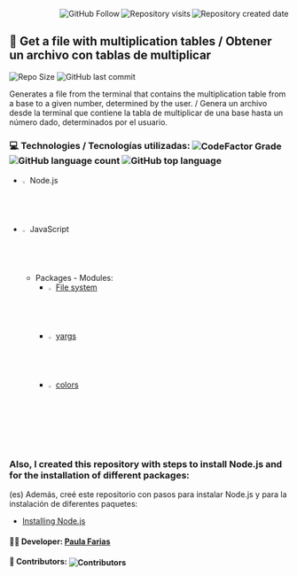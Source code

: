 <!--Create Badges on https://pufler.dev/git-badges/ and https://shields.io/category/social-->

<img alt="Repository created date" align="right" src="https://badges.pufler.dev/created/pauladanielafarias/archivo-tablas-multiplicar?style=social&color=black&logo=github"> <img alt="Repository visits" align="right" src="https://badges.pufler.dev/visits/pauladanielafarias/archivo-tablas-multiplicar?style=social&color=purple&logo=github"> <a src="https://github.com/pauladanielafarias/?tab=follow"><img alt="GitHub Follow" align="right" src="https://img.shields.io/github/followers/pauladanielafarias?label=Follow&style=social"></a> 
<br>


## :1234: Get a file with multiplication tables / Obtener un archivo con tablas de multiplicar
<img alt="Repo Size" src="https://img.shields.io/github/repo-size/pauladanielafarias/archivo-tablas-multiplicar?style=flat&logo=github">  <img alt="GitHub last commit" src="https://img.shields.io/github/last-commit/pauladanielafarias/archivo-tablas-multiplicar">

Generates a file from the terminal that contains the multiplication table from a base to a given number, determined by the user. / Genera un archivo desde la terminal que contiene la tabla de multiplicar de una base hasta un número dado, determinados por el usuario.


### :computer: Technologies / Tecnologías utilizadas: <img align="center" alt="CodeFactor Grade" src="https://img.shields.io/codefactor/grade/github/pauladanielafarias/archivo-tablas-multiplicar/master?&logo=codefactor&logoColor=green"> <img align="center" alt="GitHub language count" src="https://img.shields.io/github/languages/count/pauladanielafarias/archivo-tablas-multiplicar">  <img alt="GitHub top language" align="center" src="https://img.shields.io/github/languages/top/pauladanielafarias/archivo-tablas-multiplicar">

- <img width="2%" src="https://www.vectorlogo.zone/logos/nodejs/nodejs-icon.svg"> Node.js
- <img width="2%" src="https://www.vectorlogo.zone/logos/javascript/javascript-icon.svg"> JavaScript
  - Packages - Modules:
    - <img width="2%" src="https://www.vectorlogo.zone/logos/nodejs/nodejs-icon.svg"> [File system](https://nodejs.org/docs/latest-v14.x/api/fs.html)
    - <img width="2%" src="https://www.vectorlogo.zone/logos/nodejs/nodejs-icon.svg"> [yargs](https://www.npmjs.com/package/yargs)
    - <img width="2%" src="https://www.vectorlogo.zone/logos/nodejs/nodejs-icon.svg"> [colors](https://www.npmjs.com/package/colors)

 <br>

### Also,  I created this repository with steps to install Node.js and for the installation of different packages: 
(es) Además, creé este repositorio con pasos para instalar Node.js y para la instalación de diferentes paquetes: 

- [Installing Node.js](https://github.com/pauladanielafarias/node.js)

#### :woman_technologist: **Developer:** [Paula Farias](https://linkedin.com/in/paulafarias)

#### :busts_in_silhouette: Contributors: <img alt="Contributors" align="center" src="https://badges.pufler.dev/contributors/pauladanielafarias/archivo-tablas-multiplicar?size=50&padding=5&bots=true">

